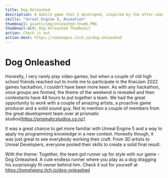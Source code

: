 ```yaml
---
title: Dog Onleashed
description: A mobile game that I developed, inspired by the after-image that application windows leave behind on a slow computer.
skills: "Unreal Engine 5, Animation"
thumbnail: assets/img/onleashed-thumb.PNG
thumbnail-alt: Dog Onleashed Thumbnail
action: Check it out
action-dest: https://tomshepnz.itch.io/dog-onleashed
---
```


Dog Onleashed
===

Honestly, I very rarely play video games, but when a couple of old high school friends reached out to invite me to participate in the KiwiJam 2022 games hackathon, I couldn’t have been more keen. As with any hackathon, once groups are formed, the theme of the weekend is revealed and then contestants have 48 hours to put together a team. We had the great opportunity to work with a couple of amazing artists, a proactive game producer and a solid sound guy. Not to mention a couple of members from the great development team over at prismatic studios[https://prismaticstudios.co.nz].

It was a great chance to get more familiar with Unreal Engine 5 and a way to apply my programming knowledge in a new context. Honestly though, it was just great to see everybody working their craft. From 3D artists to Unreal Developers, everyone pooled their skills to create a solid final result.

With the theme: Together, the team got runner up for style with our game - Dog Onleashed. A cute endless runner where you play as a dog dragging his surprisingly fit owner behind him. Check it out for yourself at https://tomshepnz.itch.io/dog-onleashed 
